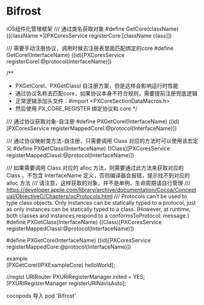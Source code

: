 # Bifrost
iOS组件化管理框架
/// 通过类名获取对象
#define GetCore(className) ((className *)[PXCoresService registerCore:[className class]])

/// 需要手动注册协议，调用时候去注册表里面匹配绑定的core
#define GetCoreI(InterfaceName) ((id<InterfaceName>)[PXCoresService registerCoreI:@protocol(InterfaceName)])

/**
 * PXGetCoreI、PXGetClassI 自注册方案，但是这样会影响运行时性能
 * 通过协议名称去匹配core，如果协议本身不符合规则，需要提前注册兜底逻辑
 * 正常逻辑添加头文件：#import <PXCoreSectionDataMacros.h>
 * 然后使用 PX_CORE_REGISTER 绑定协议和 core
 */

/// 通过协议获取对象-自注册
#define PXGetCoreI(InterfaceName) ((id<InterfaceName>)[PXCoresService registerMappedCoreI:@protocol(InterfaceName)])

/// 通过协议映射类方法-自注册，只需要调用 Class 对应的方法时可以使用该宏定义
#define PXGetClassI(InterfaceName) ((Class<InterfaceName>)[PXCoresService registerMappedClassI:@protocol(InterfaceName)])

/// 如果需要调用 Class 对应的 alloc 方法，则需要通过此方法来获取对应的 Class ，不包含 InterfaceName 定义，否则编译器会报错，提示找不到对应的 alloc 方法
/// 请注意，这样获取的对象，并不是单例，生命周期请自行管理
/// https://developer.apple.com/library/archive/documentation/Cocoa/Conceptual/ObjectiveC/Chapters/ocProtocols.html
/// Protocols can’t be used to type class objects. Only instances can be statically typed to a protocol, just as only instances can be statically typed to a class. (However, at runtime, both classes and instances respond to a conformsToProtocol: message.)
#define PXGetClass(InterfaceName) ((Class)[PXCoresService registerMappedClassI:@protocol(InterfaceName)])

#define PXGetCore(InterfaceName) ((id<InterfaceName>)[PXCoresService registerMappedCore:@protocol(InterfaceName)])

example  
   [PXGetCoreI(IPXExampleCore) helloWorld];

  //regist URIRouter
  PXURIRegisterManager.inited = YES;
  [PXURIRegisterManager registerURINavisAuto];
  
  cocopods 导入
  pod 'Bifrost'
